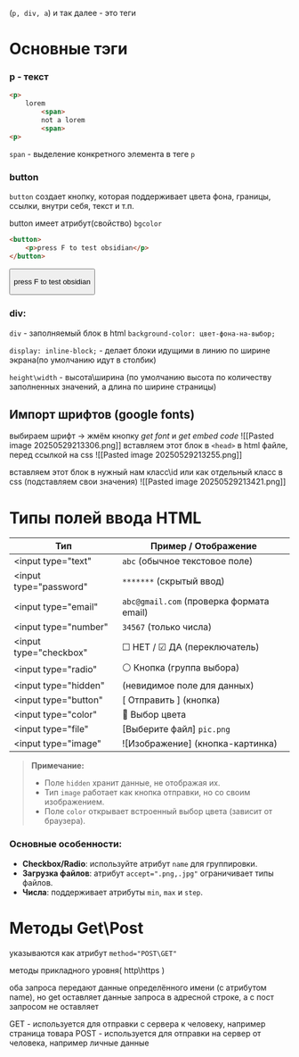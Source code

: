 (`p, div, a`) и так далее - это теги
# Основные тэги
### p - текст


```html
<p> 
	lorem 
		<span>
		not a lorem
		<span> 
<p>   
```

`span` - выделение конкретного элемента в теге `p`

### button

`button` создает кнопку, которая поддерживает цвета фона, границы, ссылки, внутри себя, текст и т.п.

button имеет атрибут(свойство) `bgcolor`

```html
<button>
	<p>press F to test obsidian</p>
</button>
```

<button>
	<p>press F to test obsidian</p>
</button>

### div:
`div` - заполняемый блок в html
`background-color: цвет-фона-на-выбор;`

`display: inline-block;` - делает блоки идущими в линию по ширине экрана(по умолчанию идут в столбик)

`height\width` - высота\ширина (по умолчанию высота по количеству заполненных значений, а длина по ширине страницы)


## Импорт шрифтов (google fonts)

выбираем шрифт -> жмём кнопку *get font* и *get embed code* 
![[Pasted image 20250529213306.png]]
вставляем этот блок в `<head>` в html файле, перед ссылкой на css
![[Pasted image 20250529213255.png]]

вставляем этот блок в нужный нам класс\id или как отдельный класс в css (подставляем свои значения)
![[Pasted image 20250529213421.png]]


    

# Типы полей ввода HTML



| Тип                    | Пример / Отображение                     |
| ---------------------- | ---------------------------------------- |
| <input type="text"     | `abc` (обычное текстовое поле)           |
| <input type="password" | `*******` (скрытый ввод)                 |
| <input type="email"    | `abc@gmail.com` (проверка формата email) |
| <input type="number"   | `34567` (только числа)                   |
| <input type="checkbox" | ☐ НЕТ / ☑ ДА (переключатель)             |
| <input type="radio"    | ⚪ Кнопка (группа выбора)                 |
| <input type="hidden"   | (невидимое поле для данных)              |
| <input type="button"   | [ Отправить ] (кнопка)                   |
| <input type="color"    | 🎨 Выбор цвета                           |
| <input type="file"     | [Выберите файл] `pic.png`                |
| <input type="image"    | ![Изображение] (кнопка-картинка)         |

> **Примечание:**  
> - Поле `hidden` хранит данные, не отображая их.  
> - Тип `image` работает как кнопка отправки, но со своим изображением.  
> - Поле `color` открывает встроенный выбор цвета (зависит от браузера).

### Основные особенности:
- **Checkbox/Radio**: используйте атрибут `name` для группировки.  
- **Загрузка файлов**: атрибут `accept=".png,.jpg"` ограничивает типы файлов.  
- **Числа**: поддерживает атрибуты `min`, `max` и `step`.  

# Методы Get\Post
указываются как атрибут `method="POST\GET"`

методы прикладного уровня( http\https )

оба запроса передают данные определённого имени (с атрибутом name), но get оставляет данные запроса в адресной строке, а с пост запросом не оставляет

GET - используется для отправки с сервера к человеку, например страница товара
POST - используется для отправки на сервер от человека, например личные данные